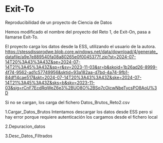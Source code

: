 # Exit-To
Reproducibilidad de un proyecto de Ciencia de Datos

Hemos modificado el nombre del proyecto del Reto 1, de Exit-On, pasa a llamarse Exit-To.

El proyecto carga los datos desde la ESS, utilizando el usuario de la autora.
https://stessdissprodwe.blob.core.windows.net/data/download/4/generate_datafile/a9e7e889540fa08a80265e0f0045377f.zip?st=2024-07-14T20%3A43%3A43Z&se=2024-07-14T21%3A45%3A43Z&sp=r&sv=2023-11-03&sr=b&skoid=1b26ad26-8999-4f74-9562-ad1c57749956&sktid=93a182aa-d7bd-4a74-9fb1-84df14cae517&skt=2024-07-14T20%3A43%3A43Z&ske=2024-07-14T21%3A45%3A43Z&sks=b&skv=2023-11-03&sig=rCnF7EcdRqWeZ6e3%2BUO8O%2BSq7cOicwNbeTycsPO8AoU%3D

Si no se cargan, los carga del fichero Datos_Brutos_Reto2.csv


1.Cargar_Datos_Brutos
Intentamos descargar los datos desde ESS pero si hay error porque requiere autenticación los cargamos desde el fichero local

2.Depuracion_datos

3.Desc_Datos_Filtrados


